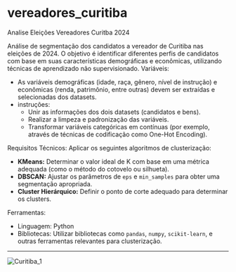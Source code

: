 
# vereadores_curitiba
Analise Eleições Vereadores Curitba 2024

Análise de segmentação dos candidatos a vereador de Curitiba nas eleições de 2024. O objetivo é identificar diferentes perfis de candidatos com base em suas características demográficas e econômicas, utilizando técnicas de aprendizado não supervisionado.
Variáveis:
- As variáveis demográficas (idade, raça, gênero, nível de instrução) e econômicas (renda, patrimônio, entre outras) devem ser extraídas e selecionadas dos datasets. 
- instruções:
  - Unir as informações dos dois datasets (candidatos e bens).
  - Realizar a limpeza e padronização das variáveis.
  - Transformar variáveis categóricas em contínuas (por exemplo, através de técnicas de codificação como One-Hot Encoding).

Requisitos Técnicos:
Aplicar os seguintes algoritmos de clusterização:
- **KMeans:** Determinar o valor ideal de K com base em uma métrica adequada (como o método do cotovelo ou silhueta).
- **DBSCAN:** Ajustar os parâmetros de `eps` e `min_samples` para obter uma segmentação apropriada.
- **Cluster Hierárquico:** Definir o ponto de corte adequado para determinar os clusters.

Ferramentas:
- Linguagem: Python
- Bibliotecas: Utilizar bibliotecas como `pandas`, `numpy`, `scikit-learn`, e outras ferramentas relevantes para clusterização.
___________________________________________________________________________________________________________________________________


![Curitiba_1](https://github.com/user-attachments/assets/88a51778-d9bb-41de-b838-88be94f4ae35)

